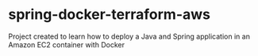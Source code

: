 # spring-docker-terraform-aws
Project created to learn how to deploy a Java and Spring application in an Amazon EC2 container with Docker
